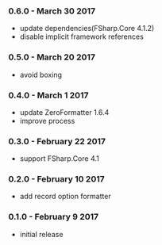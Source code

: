 ### 0.6.0 - March 30 2017
* update dependencies(FSharp.Core 4.1.2)
* disable implicit framework references

### 0.5.0 - March 20 2017
* avoid boxing

### 0.4.0 - March 1 2017
* update ZeroFormatter 1.6.4
* improve process

### 0.3.0 - February 22 2017
* support FSharp.Core 4.1

### 0.2.0 - February 10 2017
* add record option formatter

### 0.1.0 - February 9 2017
* initial release
